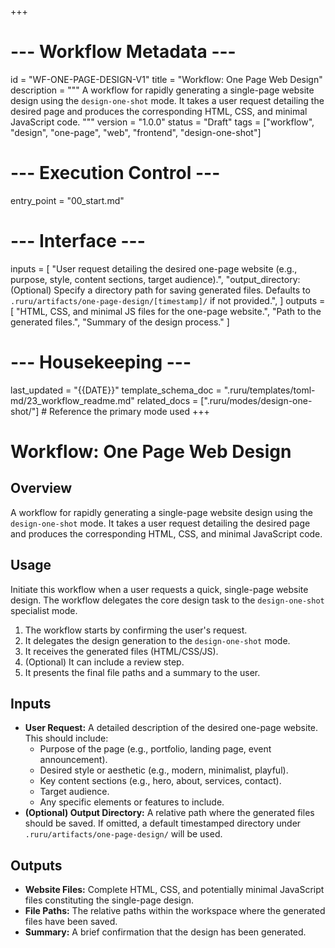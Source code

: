 +++
# --- Workflow Metadata ---
id = "WF-ONE-PAGE-DESIGN-V1"
title = "Workflow: One Page Web Design"
description = """
A workflow for rapidly generating a single-page website design using the `design-one-shot` mode.
It takes a user request detailing the desired page and produces the corresponding HTML, CSS, and minimal JavaScript code.
"""
version = "1.0.0"
status = "Draft"
tags = ["workflow", "design", "one-page", "web", "frontend", "design-one-shot"]

# --- Execution Control ---
entry_point = "00_start.md"

# --- Interface ---
inputs = [
    "User request detailing the desired one-page website (e.g., purpose, style, content sections, target audience).",
    "output_directory: (Optional) Specify a directory path for saving generated files. Defaults to `.ruru/artifacts/one-page-design/[timestamp]/` if not provided.",
]
outputs = [
    "HTML, CSS, and minimal JS files for the one-page website.",
    "Path to the generated files.",
    "Summary of the design process."
]

# --- Housekeeping ---
last_updated = "{{DATE}}"
template_schema_doc = ".ruru/templates/toml-md/23_workflow_readme.md"
related_docs = [".ruru/modes/design-one-shot/"] # Reference the primary mode used
+++

# Workflow: One Page Web Design

## Overview

A workflow for rapidly generating a single-page website design using the `design-one-shot` mode.
It takes a user request detailing the desired page and produces the corresponding HTML, CSS, and minimal JavaScript code.

## Usage

Initiate this workflow when a user requests a quick, single-page website design. The workflow delegates the core design task to the `design-one-shot` specialist mode.

1.  The workflow starts by confirming the user's request.
2.  It delegates the design generation to the `design-one-shot` mode.
3.  It receives the generated files (HTML/CSS/JS).
4.  (Optional) It can include a review step.
5.  It presents the final file paths and a summary to the user.

## Inputs

*   **User Request:** A detailed description of the desired one-page website. This should include:
    *   Purpose of the page (e.g., portfolio, landing page, event announcement).
    *   Desired style or aesthetic (e.g., modern, minimalist, playful).
    *   Key content sections (e.g., hero, about, services, contact).
    *   Target audience.
    *   Any specific elements or features to include.
*   **(Optional) Output Directory:** A relative path where the generated files should be saved. If omitted, a default timestamped directory under `.ruru/artifacts/one-page-design/` will be used.

## Outputs

*   **Website Files:** Complete HTML, CSS, and potentially minimal JavaScript files constituting the single-page design.
*   **File Paths:** The relative paths within the workspace where the generated files have been saved.
*   **Summary:** A brief confirmation that the design has been generated.